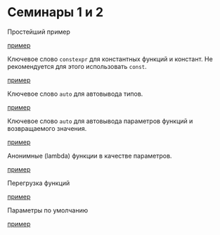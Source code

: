 
# Семинары 1 и 2

Простейший пример

[пример](01hello.cpp)

Ключевое слово `constexpr` для константных функций и констант.
Не рекомендуется для этого использовать `const`.

[пример](02cnst.cpp)

Ключевое слово `auto` для автовывода типов.

[пример](03autoex.cpp)

Ключевое слово `auto` для автовывода параметров функций и возвращаемого значения.

[пример](04autoex2.cpp)

Анонимные (lambda) функции в качестве параметров.

[пример](05autoex3.cpp)

Перегрузка функций

[пример](06overload.cpp)

Параметры по умолчанию

[пример](07defpar.cpp)

